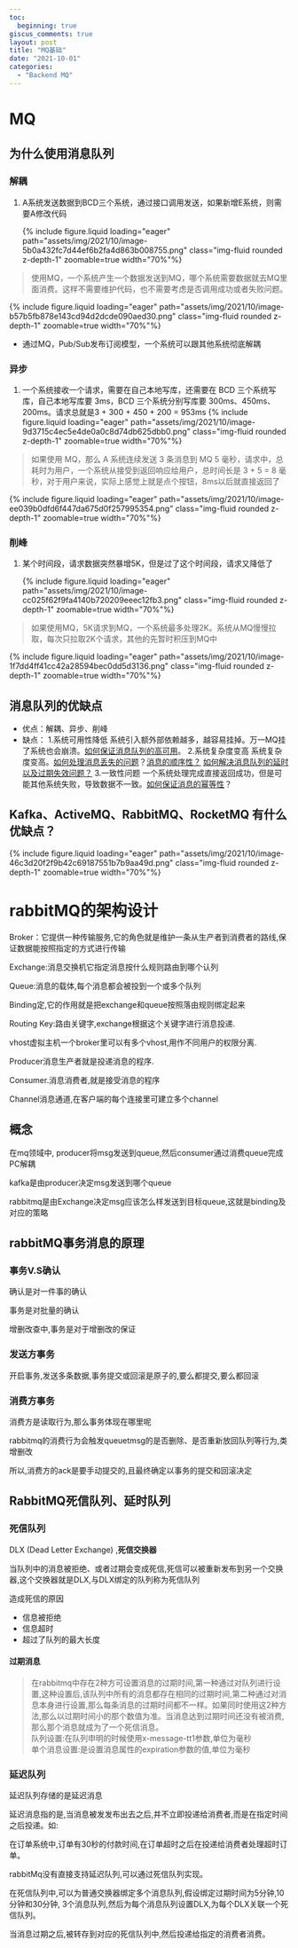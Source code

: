 ```yaml
---
toc:
  beginning: true
giscus_comments: true
layout: post
title: "MQ基础"
date: "2021-10-01"
categories: 
  - "Backend MQ"
---
```


# MQ

## 为什么使用消息队列
### 解耦
1. A系统发送数据到BCD三个系统，通过接口调用发送，如果新增E系统，则需要A修改代码

   {% include figure.liquid loading="eager" path="assets/img/2021/10/image-5b0a432fc7d44ef6b2fa4d863b008755.png" class="img-fluid rounded z-depth-1" zoomable=true width="70%"%}


> 使用MQ，一个系统产生一个数据发送到MQ，哪个系统需要数据就去MQ里面消费。这样不需要维护代码，也不需要考虑是否调用成功或者失败问题。

   {% include figure.liquid loading="eager" path="assets/img/2021/10/image-b57b5fb878e143cd94d2dcde090aed30.png" class="img-fluid rounded z-depth-1" zoomable=true width="70%"%}

- 通过MQ，Pub/Sub发布订阅模型，一个系统可以跟其他系统彻底解耦

### 异步
1. 一个系统接收一个请求，需要在自己本地写库，还需要在 BCD 三个系统写库，自己本地写库要 3ms，BCD 三个系统分别写库要 300ms、450ms、200ms。请求总就是3 + 300 + 450 + 200 = 953ms
      {% include figure.liquid loading="eager" path="assets/img/2021/10/image-9d3715c4ec5e4de0a0c8d74db625dbb0.png" class="img-fluid rounded z-depth-1" zoomable=true width="70%"%}

> 如果使用 MQ，那么 A 系统连续发送 3 条消息到 MQ 5 毫秒，请求中，总耗时为用户，一个系统从接受到返回响应给用户，总时间长是 3 + 5 = 8 毫秒，对于用户来说，实际上感觉上就是点个按钮，8ms以后就直接返回了

   {% include figure.liquid loading="eager" path="assets/img/2021/10/image-ee039b0dfd6f447da675d0f257995354.png" class="img-fluid rounded z-depth-1" zoomable=true width="70%"%}

### 削峰
1. 某个时间段，请求数据突然暴增5K，但是过了这个时间段，请求又降低了

   {% include figure.liquid loading="eager" path="assets/img/2021/10/image-cc025f62f9fa4140b720209eeec12fb3.png" class="img-fluid rounded z-depth-1" zoomable=true width="70%"%}

> 如果使用MQ，5K请求到MQ，一个系统最多处理2K。系统从MQ慢慢拉取，每次只拉取2K个请求，其他的先暂时积压到MQ中

   {% include figure.liquid loading="eager" path="assets/img/2021/10/image-1f7dd4ff41cc42a28594bec0dd5d3136.png" class="img-fluid rounded z-depth-1" zoomable=true width="70%"%}

## 消息队列的优缺点
- 优点：解耦、异步、削峰
- 缺点：
1.系统可用性降低
   系统引入额外部依赖越多，越容易挂掉。万一MQ挂了系统也会崩溃。[如何保证消息队列的高可用](如何保证消息队列的高可用-如何保证消息队列的高可用.md)。
2.系统复杂度变高
   系统复杂度变高。[如何处理消息丢失的问题](如何处理消息丢失的问题(如何保证消息的可靠性传输)-如何处理消息丢失的问题.md)？[消息的顺序性？](消息的顺序性-消息的顺序性.md)
   [如何解决消息队列的延时以及过期失效问题？](如何解决消息队列的延时以及过期失效问题？消息队列满了以后该怎么处理？有几百万消息持续积压几小时，说说怎么解决？-mq-invalid.md)
3.一致性问题
   一个系统处理完成直接返回成功，但是可能其他系统失败，导致数据不一致。[如何保证消息的幂等性](如何保证消息的幂等性-如何保证消息的幂等性.md)？

## Kafka、ActiveMQ、RabbitMQ、RocketMQ 有什么优缺点？
   {% include figure.liquid loading="eager" path="assets/img/2021/10/image-46c3d20f2f9b42c69187551b7b9aa49d.png" class="img-fluid rounded z-depth-1" zoomable=true width="70%"%}

# rabbitMQ的架构设计
Broker：它提供一种传输服务,它的角色就是维护一条从生产者到消费者的路线,保证数据能按照指定的方式进行传输

Exchange:消息交换机它指定消息按什么规则路由到哪个认列

Queue:消息的载体,每个消息都会被投到一个或多个队列

Binding定,它的作用就是把exchange和queue按照落由规则绑定起来

Routing Key:路由关键字,exchange根据这个关键字进行消息投递.

vhost虚拟主机一个broker里可以有多个vhost,用作不同用户的权限分离.

Producer消息生产者就是投递消息的程序.

Consumer.消息消费者,就是接受消息的程序

Channel消息通道,在客户端的每个连接里可建立多个channel

## 概念
在mq领域中, producer将msg发送到queue,然后consumer通过消费queue完成PC解耦

kafka是由producer决定msg发送到哪个queue

rabbitmq是由Exchange决定msg应该怎么样发送到目标queue,这就是binding及对应的策略

## rabbitMQ事务消息的原理
### 事务V.S确认

确认是对一件事的确认

事务是对批量的确认

增删改查中,事务是对于增删改的保证

### 发送方事务

开启事务,发送多条数据,事务提交或回滚是原子的,要么都提交,要么都回滚

### 消费方事务

消费方是读取行为,那么事务体现在哪里呢

rabbitmq的消费行为会触发queuetmsg的是否删除、是否重新放回队列等行为,类增删改

所以,消费方的ack是要手动提交的,且最终确定以事务的提交和回滚决定

## RabbitMQ死信队列、延时队列
### 死信队列
DLX (Dead Letter Exchange) ,**死信交换器**

当队列中的消息被拒绝、或者过期会变成死信,死信可以被重新发布到另一个交换器,这个交换器就是DLX,与DLX绑定的队列称为死信队列

造成死信的原因
- 信息被拒绝
- 信息超时
- 超过了队列的最大长度

#### 过期消息
> 在rabbitmq中存在2种方可设置消息的过期时间,第一种通过对队列进行设置,这种设置后,该队列中所有的消息都存在相同的过期时间,第二种通过对消息本身进行设置,那么每条消息的过期时间都不一样。如果同时使用这2种方法,那么以过期时间小的那个数值为准。当消息达到过期时间还没有被消费,那么那个消息就成为了一个死信消息。<br>
> 队列设置:在队列申明的时候使用x-message-tt1参数,单位为毫秒<br>
> 单个消息设置:是设置消息属性的expiration参数的值,单位为毫秒

### 延迟队列
延迟队列存储的是延迟消息

延迟消息指的是,当消息被发发布出去之后,并不立即投递给消费者,而是在指定时间之后投递。如:

在订单系统中,订单有30秒的付款时间,在订单超时之后在投递给消费者处理超时订单。

rabbitMq没有直接支持延迟队列,可以通过死信队列实现。

在死信队列中,可以为普通交换器绑定多个消息队列,假设绑定过期时间为5分钟,10分钟和30分钟, 3个消息队列,然后为每个消息队列设置DLX,为每个DLX关联一个死信队列。

当消息过期之后,被转存到对应的死信队列中,然后投递给指定的消费者消费。

